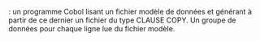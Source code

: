 : un programme Cobol lisant un fichier modèle de données et générant à partir de ce dernier un fichier du type CLAUSE COPY. Un groupe de données pour chaque ligne lue du fichier modèle.


